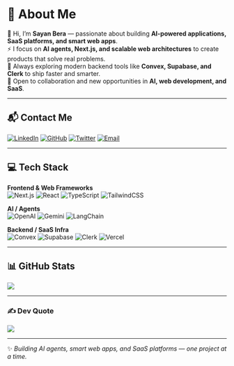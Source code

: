 # 💫 About Me
👋 Hi, I’m **Sayan Bera** — passionate about building **AI-powered applications, SaaS platforms, and smart web apps**.  
⚡ I focus on **AI agents, Next.js, and scalable web architectures** to create products that solve real problems.  
🌱 Always exploring modern backend tools like **Convex, Supabase, and Clerk** to ship faster and smarter.  
🤝 Open to collaboration and new opportunities in **AI, web development, and SaaS**.  

---

## 📬 Contact Me  

[![LinkedIn](https://img.shields.io/badge/LinkedIn-%230077B5.svg?style=for-the-badge&logo=linkedin&logoColor=white)](https://www.linkedin.com/in/sayandbera) 
[![GitHub](https://img.shields.io/badge/GitHub-%23121011.svg?style=for-the-badge&logo=github&logoColor=white)](https://github.com/sayandbera) 
[![Twitter](https://img.shields.io/badge/Twitter-%2300ACEE.svg?style=for-the-badge&logo=twitter&logoColor=white)](https://x.com/sayandbera) 
[![Email](https://img.shields.io/badge/Email-D14836?style=for-the-badge&logo=gmail&logoColor=white)](mailto:sayandbera+github@gmail.com)


---

## 💻 Tech Stack  

**Frontend & Web Frameworks**  
![Next.js](https://img.shields.io/badge/next.js-000000?style=for-the-badge&logo=nextdotjs&logoColor=white) ![React](https://img.shields.io/badge/react-%2361DAFB.svg?style=for-the-badge&logo=react&logoColor=black) ![TypeScript](https://img.shields.io/badge/typescript-%23007ACC.svg?style=for-the-badge&logo=typescript&logoColor=white) ![TailwindCSS](https://img.shields.io/badge/tailwindcss-%2338B2AC.svg?style=for-the-badge&logo=tailwind-css&logoColor=white)  

**AI / Agents**  
![OpenAI](https://img.shields.io/badge/OpenAI-412991?style=for-the-badge&logo=openai&logoColor=white) ![Gemini](https://img.shields.io/badge/Gemini-4285F4?style=for-the-badge&logo=google&logoColor=white) ![LangChain](https://img.shields.io/badge/LangChain-0B0B45?style=for-the-badge&logo=chainlink&logoColor=white)  

**Backend / SaaS Infra**  
![Convex](https://img.shields.io/badge/Convex-000000?style=for-the-badge&logo=convex&logoColor=white) ![Supabase](https://img.shields.io/badge/Supabase-3ECF8E?style=for-the-badge&logo=supabase&logoColor=white) ![Clerk](https://img.shields.io/badge/Clerk-3E4EFB?style=for-the-badge&logo=clerk&logoColor=white) ![Vercel](https://img.shields.io/badge/vercel-%23000000.svg?style=for-the-badge&logo=vercel&logoColor=white)  


---

## 📊 GitHub Stats
![](https://github-readme-stats.vercel.app/api/top-langs/?username=sayandbera&theme=dark&hide_border=false&include_all_commits=true&count_private=true&layout=compact)  

---

### ✍️ Dev Quote
![](https://quotes-github-readme.vercel.app/api?type=horizontal&theme=radical)  

---

✨ *Building AI agents, smart web apps, and SaaS platforms — one project at a time.*  
